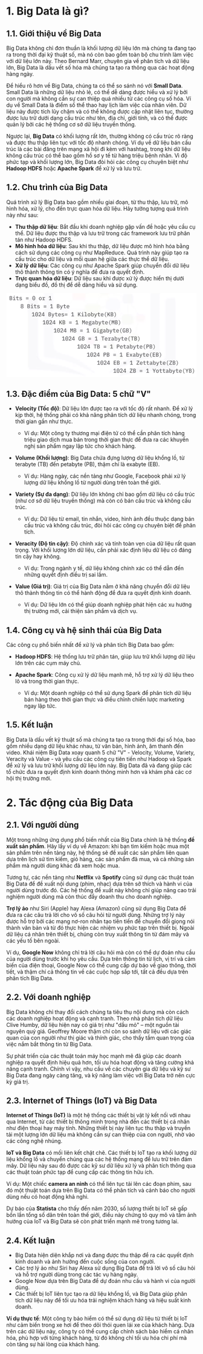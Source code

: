 
# 1. Big Data là gì?

## 1.1. Giới thiệu về Big Data

Big Data không chỉ đơn thuần là khối lượng dữ liệu lớn mà chúng ta đang tạo ra trong thời đại kỹ thuật số, mà nó còn bao gồm toàn bộ chu trình làm việc với dữ liệu lớn này. Theo Bernard Marr, chuyên gia về phân tích và dữ liệu lớn, Big Data là dấu vết số hóa mà chúng ta tạo ra thông qua các hoạt động hàng ngày.

Để hiểu rõ hơn về Big Data, chúng ta có thể so sánh nó với **Small Data**. Small Data là những dữ liệu nhỏ lẻ, có thể dễ dàng được hiểu và xử lý bởi con người mà không cần sự can thiệp quá nhiều từ các công cụ số hóa. Ví dụ về Small Data là điểm số thể thao hay lịch làm việc của nhân viên. Dữ liệu này được tích lũy chậm và có thể không được cập nhật liên tục, thường được lưu trữ dưới dạng cấu trúc như tên, địa chỉ, giới tính, và có thể được quản lý bởi các hệ thống cơ sở dữ liệu truyền thống.

Ngược lại, **Big Data** có khối lượng rất lớn, thường không có cấu trúc rõ ràng và được thu thập liên tục với tốc độ nhanh chóng. Ví dụ về dữ liệu bán cấu trúc là các bài đăng trên mạng xã hội đi kèm với hashtag, trong khi dữ liệu không cấu trúc có thể bao gồm hồ sơ y tế từ hàng triệu bệnh nhân. Vì độ phức tạp và khối lượng lớn, Big Data đòi hỏi các công cụ chuyên biệt như **Hadoop HDFS** hoặc **Apache Spark** để xử lý và lưu trữ.

## 1.2. Chu trình của Big Data

Quá trình xử lý Big Data bao gồm nhiều giai đoạn, từ thu thập, lưu trữ, mô hình hóa, xử lý, cho đến trực quan hóa dữ liệu. Hãy tưởng tượng quá trình này như sau:

- **Thu thập dữ liệu**: Bắt đầu khi doanh nghiệp gặp vấn đề hoặc yêu cầu cụ thể. Dữ liệu được thu thập và lưu trữ trong các framework lưu trữ phân tán như Hadoop HDFS.
- **Mô hình hóa dữ liệu**: Sau khi thu thập, dữ liệu được mô hình hóa bằng cách sử dụng các công cụ như MapReduce. Quá trình này giúp tạo ra cấu trúc cho dữ liệu và mối quan hệ giữa các thực thể dữ liệu.
- **Xử lý dữ liệu**: Các công cụ như Apache Spark giúp chuyển đổi dữ liệu thô thành thông tin có ý nghĩa để đưa ra quyết định.
- **Trực quan hóa dữ liệu**: Dữ liệu sau khi được xử lý được hiển thị dưới dạng biểu đồ, đồ thị để dễ dàng hiểu và sử dụng.

![example_storage](example_storage.png)

## 1.3. Đặc điểm của Big Data: 5 chữ "V"

- **Velocity (Tốc độ)**: Dữ liệu lớn được tạo ra với tốc độ rất nhanh. Để xử lý kịp thời, hệ thống phải có khả năng phân tích dữ liệu nhanh chóng, trong thời gian gần như thực.
  - Ví dụ: Một công ty thương mại điện tử có thể cần phân tích hàng triệu giao dịch mua bán trong thời gian thực để đưa ra các khuyến nghị sản phẩm ngay lập tức cho khách hàng.
  

- **Volume (Khối lượng)**: Big Data chứa đựng lượng dữ liệu khổng lồ, từ terabyte (TB) đến petabyte (PB), thậm chí là exabyte (EB).
  - Ví dụ: Hàng ngày, các nền tảng như Google, Facebook phải xử lý lượng dữ liệu khổng lồ từ người dùng trên toàn thế giới.

- **Variety (Sự đa dạng)**: Dữ liệu lớn không chỉ bao gồm dữ liệu có cấu trúc (như cơ sở dữ liệu truyền thống) mà còn có bán cấu trúc và không cấu trúc.
  - Ví dụ: Dữ liệu từ email, tin nhắn, video, hình ảnh đều thuộc dạng bán cấu trúc và không cấu trúc, đòi hỏi các công cụ chuyên biệt để phân tích.

- **Veracity (Độ tin cậy)**: Độ chính xác và tính toàn vẹn của dữ liệu rất quan trọng. Với khối lượng lớn dữ liệu, cần phải xác định liệu dữ liệu có đáng tin cậy hay không.
  - Ví dụ: Trong ngành y tế, dữ liệu không chính xác có thể dẫn đến những quyết định điều trị sai lầm.

- **Value (Giá trị)**: Giá trị của Big Data nằm ở khả năng chuyển đổi dữ liệu thô thành thông tin có thể hành động để đưa ra quyết định kinh doanh.
  - Ví dụ: Dữ liệu lớn có thể giúp doanh nghiệp phát hiện các xu hướng thị trường mới, cải thiện sản phẩm và dịch vụ.

## 1.4. Công cụ và hệ sinh thái của Big Data

Các công cụ phổ biến nhất để xử lý và phân tích Big Data bao gồm:

- **Hadoop HDFS**: Hệ thống lưu trữ phân tán, giúp lưu trữ khối lượng dữ liệu lớn trên các cụm máy chủ.

- **Apache Spark**: Công cụ xử lý dữ liệu mạnh mẽ, hỗ trợ xử lý dữ liệu theo lô và trong thời gian thực.
    - Ví dụ: Một doanh nghiệp có thể sử dụng Spark để phân tích dữ liệu bán hàng theo thời gian thực và điều chỉnh chiến lược marketing ngay lập tức.

## 1.5. Kết luận

Big Data là dấu vết kỹ thuật số mà chúng ta tạo ra trong thời đại số hóa, bao gồm nhiều dạng dữ liệu khác nhau, từ văn bản, hình ảnh, âm thanh đến video. Khái niệm Big Data xoay quanh 5 chữ "V" - Velocity, Volume, Variety, Veracity và Value - và yêu cầu các công cụ tiên tiến như Hadoop và Spark để xử lý và lưu trữ khối lượng dữ liệu lớn này. Big Data đã và đang giúp các tổ chức đưa ra quyết định kinh doanh thông minh hơn và khám phá các cơ hội thị trường mới.

# 2. Tác động của Big Data

## 2.1. Với người dùng

Một trong những ứng dụng phổ biến nhất của Big Data chính là hệ thống **đề xuất sản phẩm**. Hãy lấy ví dụ về Amazon: khi bạn tìm kiếm hoặc mua một sản phẩm trên nền tảng này, hệ thống sẽ đề xuất các sản phẩm liên quan dựa trên lịch sử tìm kiếm, giỏ hàng, các sản phẩm đã mua, và cả những sản phẩm mà người dùng khác đã xem hoặc mua.

Tương tự, các nền tảng như **Netflix** và **Spotify** cũng sử dụng các thuật toán Big Data để đề xuất nội dung (phim, nhạc) dựa trên sở thích và hành vi của người dùng trước đó. Các hệ thống đề xuất này không chỉ giúp nâng cao trải nghiệm người dùng mà còn thúc đẩy doanh thu cho doanh nghiệp.

**Trợ lý ảo** như Siri (Apple) hay Alexa (Amazon) cũng sử dụng Big Data để đưa ra các câu trả lời cho vô số câu hỏi từ người dùng. Những trợ lý này được hỗ trợ bởi các mạng nơ-ron nhân tạo tiên tiến để chuyển đổi giọng nói thành văn bản và từ đó thực hiện các nhiệm vụ phức tạp trên thiết bị. Ngoài dữ liệu cá nhân trên thiết bị, chúng còn truy xuất thông tin từ đám mây và các yếu tố bên ngoài.

Ví dụ, **Google Now** không chỉ trả lời câu hỏi mà còn có thể dự đoán nhu cầu của người dùng trước khi họ yêu cầu. Dựa trên thông tin từ lịch, vị trí và cảm biến của điện thoại, Google Now có thể cung cấp dự báo về giao thông, thời tiết, và thậm chí cả thông tin về các cuộc họp sắp tới, tất cả đều dựa trên phân tích Big Data.

## 2.2. Với doanh nghiệp

Big Data không chỉ thay đổi cách chúng ta tiêu thụ nội dung mà còn cách các doanh nghiệp hoạt động và cạnh tranh. Theo nhà phân tích dữ liệu Clive Humby, dữ liệu hiện nay có giá trị như "dầu mỏ" – một nguồn tài nguyên quý giá. Geoffrey Moore thậm chí còn so sánh dữ liệu với các giác quan của con người như thị giác và thính giác, cho thấy tầm quan trọng của việc nắm bắt thông tin từ Big Data.

Sự phát triển của các thuật toán máy học mạnh mẽ đã giúp các doanh nghiệp ra quyết định hiệu quả hơn, tối ưu hóa hoạt động và tăng cường khả năng cạnh tranh. Chính vì vậy, nhu cầu về các chuyên gia dữ liệu và kỹ sư Big Data đang ngày càng tăng, và kỹ năng làm việc với Big Data trở nên cực kỳ giá trị.

## 2.3. Internet of Things (IoT) và Big Data

**Internet of Things (IoT)** là một hệ thống các thiết bị vật lý kết nối với nhau qua Internet, từ các thiết bị thông minh trong nhà đến các thiết bị cá nhân như điện thoại hay máy tính. Những thiết bị này liên tục thu thập và truyền tải một lượng lớn dữ liệu mà không cần sự can thiệp của con người, nhờ vào các công nghệ nhúng.

**IoT và Big Data** có mối liên kết chặt chẽ. Các thiết bị IoT tạo ra khối lượng dữ liệu khổng lồ và chuyển chúng qua các hệ thống mạng để lưu trữ trên đám mây. Dữ liệu này sau đó được các kỹ sư dữ liệu xử lý và phân tích thông qua các thuật toán phức tạp để cung cấp các thông tin hữu ích.

Ví dụ: Một chiếc **camera an ninh** có thể liên tục tải lên các đoạn phim, sau đó một thuật toán dựa trên Big Data có thể phân tích và cảnh báo cho người dùng nếu có hoạt động khả nghi.

Dự báo của **Statista** cho thấy đến năm 2030, số lượng thiết bị IoT sẽ gấp bốn lần tổng số dân trên toàn thế giới, điều này chứng tỏ quy mô và tầm ảnh hưởng của IoT và Big Data sẽ còn phát triển mạnh mẽ trong tương lai.

## 2.4. Kết luận

- Big Data hiện diện khắp nơi và đang được thu thập để ra các quyết định kinh doanh và ảnh hưởng đến cuộc sống của con người.
- Các trợ lý ảo như Siri hay Alexa sử dụng Big Data để trả lời vô số câu hỏi và hỗ trợ người dùng trong các tác vụ hàng ngày.
- Google Now dựa trên Big Data để dự đoán nhu cầu và hành vi của người dùng.
- Các thiết bị IoT liên tục tạo ra dữ liệu khổng lồ, và Big Data giúp phân tích dữ liệu này để tối ưu hóa trải nghiệm khách hàng và hiệu suất kinh doanh.

**Ví dụ thực tế**: Một công ty bảo hiểm có thể sử dụng dữ liệu từ thiết bị IoT như cảm biến trong xe hơi để theo dõi thói quen lái xe của khách hàng. Dựa trên các dữ liệu này, công ty có thể cung cấp chính sách bảo hiểm cá nhân hóa, phù hợp với từng khách hàng, từ đó không chỉ tối ưu hóa chi phí mà còn tăng sự hài lòng của khách hàng.